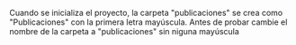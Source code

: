 Cuando se inicializa el proyecto, la carpeta "publicaciones" se crea como "Publicaciones" con la primera letra mayúscula. Antes de probar cambie el nombre de la carpeta a "publicaciones" sin niguna mayúscula
